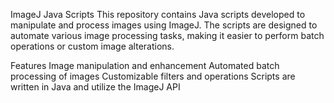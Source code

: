 ImageJ Java Scripts
This repository contains Java scripts developed to manipulate and process images using ImageJ. The scripts are designed to automate various image processing tasks, making it easier to perform batch operations or custom image alterations.

Features
Image manipulation and enhancement
Automated batch processing of images
Customizable filters and operations
Scripts are written in Java and utilize the ImageJ API

